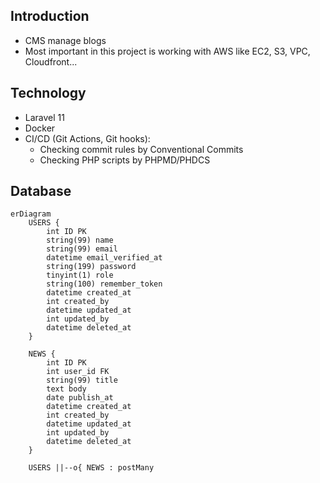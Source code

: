 ## Introduction 
- CMS manage blogs
- Most important in this project is working with AWS like EC2, S3, VPC, Cloudfront...

## Technology  
- Laravel 11 
- Docker
- CI/CD (Git Actions, Git hooks): 
    + Checking commit rules by Conventional Commits
    + Checking PHP scripts by PHPMD/PHDCS

## Database 
```mermaid
erDiagram
    USERS {
        int ID PK 
        string(99) name 
        string(99) email
        datetime email_verified_at
        string(199) password
        tinyint(1) role 
        string(100) remember_token
        datetime created_at 
        int created_by 
        datetime updated_at
        int updated_by
        datetime deleted_at
    }

    NEWS {
        int ID PK 
        int user_id FK
        string(99) title
        text body
        date publish_at
        datetime created_at 
        int created_by 
        datetime updated_at
        int updated_by
        datetime deleted_at
    }

    USERS ||--o{ NEWS : postMany
```

